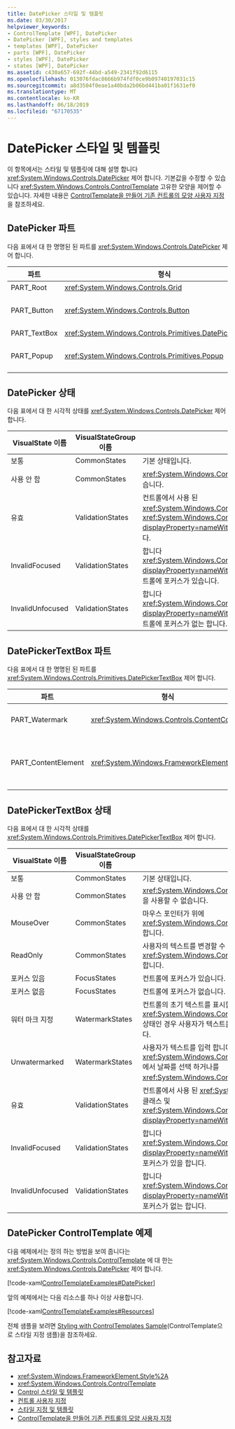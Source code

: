 ```yaml
---
title: DatePicker 스타일 및 템플릿
ms.date: 03/30/2017
helpviewer_keywords:
- ControlTemplate [WPF], DatePicker
- DatePicker [WPF], styles and templates
- templates [WPF], DatePicker
- parts [WPF], DatePicker
- styles [WPF], DatePicker
- states [WPF], DatePicker
ms.assetid: c430a657-692f-44bd-a549-2341f92d6115
ms.openlocfilehash: 013076fdac8666b974fdf0ce9b09740197031c15
ms.sourcegitcommit: a8d3504f0eae1a40bda2b06bd441ba01f1631ef0
ms.translationtype: MT
ms.contentlocale: ko-KR
ms.lasthandoff: 06/18/2019
ms.locfileid: "67170535"
---
```

# <a name="datepicker-styles-and-templates"></a>DatePicker 스타일 및 템플릿
이 항목에서는 스타일 및 템플릿에 대해 설명 합니다 <xref:System.Windows.Controls.DatePicker> 제어 합니다. 기본값을 수정할 수 있습니다 <xref:System.Windows.Controls.ControlTemplate> 고유한 모양을 제어할 수 있습니다. 자세한 내용은 [ControlTemplate을 만들어 기존 컨트롤의 모양 사용자 지정](customizing-the-appearance-of-an-existing-control.md)을 참조하세요.  
  
## <a name="datepicker-parts"></a>DatePicker 파트  
 다음 표에서 대 한 명명된 된 파트를 <xref:System.Windows.Controls.DatePicker> 제어 합니다.  
  
|파트|형식|설명|  
|-|-|-|  
|PART_Root|<xref:System.Windows.Controls.Grid>|루트 컨트롤입니다.|  
|PART_Button|<xref:System.Windows.Controls.Button>|열고 닫는 단추는 <xref:System.Windows.Controls.Calendar>합니다.|  
|PART_TextBox|<xref:System.Windows.Controls.Primitives.DatePickerTextBox>|날짜를 입력할 수 있는 텍스트 상자입니다.|  
|PART_Popup|<xref:System.Windows.Controls.Primitives.Popup>|에 대 한 팝업을 <xref:System.Windows.Controls.DatePicker> 제어 합니다.|  
  
## <a name="datepicker-states"></a>DatePicker 상태  
 다음 표에서 대 한 시각적 상태를 <xref:System.Windows.Controls.DatePicker> 제어 합니다.  
  
|VisualState 이름|VisualStateGroup 이름|설명|  
|-|-|-|  
|보통|CommonStates|기본 상태입니다.|  
|사용 안 함|CommonStates|<xref:System.Windows.Controls.DatePicker> 을 사용할 수 없습니다.|  
|유효|ValidationStates|컨트롤에서 사용 된 <xref:System.Windows.Controls.Validation> 클래스 및 <xref:System.Windows.Controls.Validation.HasError%2A?displayProperty=nameWithType> 연결 된 속성은 `false`합니다.|  
|InvalidFocused|ValidationStates|합니다 <xref:System.Windows.Controls.Validation.HasError%2A?displayProperty=nameWithType> 연결 된 속성은 `true` 가 컨트롤에 포커스가 있습니다.|  
|InvalidUnfocused|ValidationStates|합니다 <xref:System.Windows.Controls.Validation.HasError%2A?displayProperty=nameWithType> 연결 된 속성은 `true` 가 컨트롤에 포커스가 없는 합니다.|  
  
## <a name="datepickertextbox-parts"></a>DatePickerTextBox 파트  
 다음 표에서 대 한 명명된 된 파트를 <xref:System.Windows.Controls.Primitives.DatePickerTextBox> 제어 합니다.  
  
|파트|형식|설명|  
|-|-|-|  
|PART_Watermark|<xref:System.Windows.Controls.ContentControl>|초기 텍스트를 포함 하는 요소는 <xref:System.Windows.Controls.DatePicker>합니다.|  
|PART_ContentElement|<xref:System.Windows.FrameworkElement>|포함할 수 있는 시각적 요소를 <xref:System.Windows.FrameworkElement>입니다. 텍스트는 <xref:System.Windows.Controls.TextBox> 이 요소에 표시 됩니다.|  
  
## <a name="datepickertextbox-states"></a>DatePickerTextBox 상태  
 다음 표에서 대 한 시각적 상태를 <xref:System.Windows.Controls.Primitives.DatePickerTextBox> 제어 합니다.  
  
|VisualState 이름|VisualStateGroup 이름|설명|  
|-|-|-|  
|보통|CommonStates|기본 상태입니다.|  
|사용 안 함|CommonStates|<xref:System.Windows.Controls.Primitives.DatePickerTextBox> 을 사용할 수 없습니다.|  
|MouseOver|CommonStates|마우스 포인터가 위에 <xref:System.Windows.Controls.Primitives.DatePickerTextBox>합니다.|  
|ReadOnly|CommonStates|사용자의 텍스트를 변경할 수 없습니다는 <xref:System.Windows.Controls.Primitives.DatePickerTextBox>합니다.|  
|포커스 있음|FocusStates|컨트롤에 포커스가 있습니다.|  
|포커스 없음|FocusStates|컨트롤에 포커스가 없습니다.|  
|워터 마크 지정|WatermarkStates|컨트롤의 초기 텍스트를 표시합니다.  <xref:System.Windows.Controls.Primitives.DatePickerTextBox> 상태인 경우 사용자가 텍스트를 입력 하거나 날짜를 선택 하지 않습니다.|  
|Unwatermarked|WatermarkStates|사용자가 텍스트를 입력 합니다 <xref:System.Windows.Controls.Primitives.DatePickerTextBox> 에서 날짜를 선택 하거나를 <xref:System.Windows.Controls.DatePicker>입니다.|  
|유효|ValidationStates|컨트롤에서 사용 된 <xref:System.Windows.Controls.Validation> 클래스 및 <xref:System.Windows.Controls.Validation.HasError%2A?displayProperty=nameWithType> 연결 된 속성은 `false`합니다.|  
|InvalidFocused|ValidationStates|합니다 <xref:System.Windows.Controls.Validation.HasError%2A?displayProperty=nameWithType> 연결 된 속성은 `true` 컨트롤에 포커스가 있을 합니다.|  
|InvalidUnfocused|ValidationStates|합니다 <xref:System.Windows.Controls.Validation.HasError%2A?displayProperty=nameWithType> 연결 된 속성은 `true` 컨트롤에 포커스가 없는 합니다.|  
  
## <a name="datepicker-controltemplate-example"></a>DatePicker ControlTemplate 예제  
 다음 예제에서는 정의 하는 방법을 보여 줍니다는 <xref:System.Windows.Controls.ControlTemplate> 에 대 한는 <xref:System.Windows.Controls.DatePicker> 제어 합니다.  
  
 [!code-xaml[ControlTemplateExamples#DatePicker](~/samples/snippets/csharp/VS_Snippets_Wpf/ControlTemplateExamples/CS/resources/datepicker.xaml#datepicker)]  
  
 앞의 예제에서는 다음 리소스를 하나 이상 사용합니다.  
  
 [!code-xaml[ControlTemplateExamples#Resources](~/samples/snippets/csharp/VS_Snippets_Wpf/ControlTemplateExamples/CS/resources/shared.xaml#resources)]  
  
 전체 샘플을 보려면 [Styling with ControlTemplates Sample](https://github.com/Microsoft/WPF-Samples/tree/master/Styles%20&%20Templates/IntroToStylingAndTemplating)(ControlTemplate으로 스타일 지정 샘플)을 참조하세요.  
  
## <a name="see-also"></a>참고자료

- <xref:System.Windows.FrameworkElement.Style%2A>
- <xref:System.Windows.Controls.ControlTemplate>
- [Control 스타일 및 템플릿](control-styles-and-templates.md)
- [컨트롤 사용자 지정](control-customization.md)
- [스타일 지정 및 템플릿](styling-and-templating.md)
- [ControlTemplate을 만들어 기존 컨트롤의 모양 사용자 지정](customizing-the-appearance-of-an-existing-control.md)
